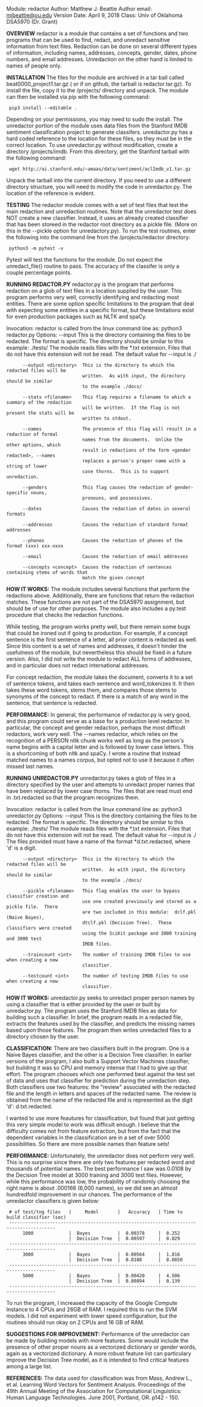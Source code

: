 ﻿Module:  redactor
Author:  Matthew J. Beattie
Author email:  mjbeattie@ou.edu
Version Date:  April 9, 2018
Class:  Univ of Oklahoma DSA5970 (Dr. Grant)

**OVERVIEW**
redactor is a module that contains a set of functions and two programs that can be used
to find, redact, and unredact sensitive information from text files.  Redaction can be done
on several different types of information, including names, addresses, concepts, gender,
dates, phone numbers, and email addresses.  Unredaction on the other hand is limited to
names of people only.


**INSTALLATION**
The files for the module are archived in a tar ball called beat0000_project1.tar.gz (
or if on github, the tarball is redactor.tar.gz).  To install the file, copy it to 
the /projects/ directory and unpack.  The module can then be installed via pip with 
the following command:

     pip3 install --editable .

Depending on your permissions, you may need to sudo the install.  The unredactor portion of
the module uses data files from the Stanford IMDB sentiment classification project to
generate classifers.  unredactor.py has a hard coded reference to the location for these files,
so they must be in the correct location.  To use unredactor.py without modification, create
a directory /projects/imdb.  From this directory, get the Stanford tarball with the
following command:

     wget http://ai.stanford.edu/~amaas/data/sentiment/aclImdb_v1.tar.gz

Unpack the tarball into the current directory.  If you need to use a different directory
structure, you will need to modify the code in unredactor.py.  The location of the reference
is evident.


**TESTING**
The redactor module comes with a set of test files that test the main redaction and
unredaction routines.  Note that the unredactor test does NOT create a new classifier.
Instead, it uses an already created classifier that has been storeed in the redactor root
directory as a pickle file.  (More on this in the --pickle option for unredactory.py).
To run the test routines, enter the following into the command line from the /projects/redactor
directory:

     python3 -m pytest -v

Pytest will test the functions for the module.  Do not expect the unredact_file() routine
to pass.  The accuracy of the classifer is only a couple percentage points.


**RUNNING REDACTOR.PY**
redactor.py is the program that performs redaction on a glob of text files in a location
supplied by the user.  This program performs very well, correctly identifying and redacting
most entities.  There are some option specific limitations to the program that deal with
expecting some entities in a specific format, but these limitations exist for even
production packages such as NLTK and spaCy.

Invocation:  redactor is called from the linux command line as:  python3 redactor.py
Options:  --input <directory>   This is the directory containing the files to be redacted.
                                The format is specific.  The directory should be similar to
                                this example:  ./tests/
                                The module reads files with the *.txt extension.  Files that
                                do not have this extension will not be read.  The default value
                                for --input is ./

          --output <directory>  This is the directory to which the redacted files will be
                                written.  As with input, the directory should be similar
                                to the example ./docs/

          --stats <filename>    This flag requires a filename to which a summary of the redaction
                                will be written.  If the flag is not present the stats will be
                                written to stdout.

          --names               The presence of this flag will result in a redaction of formal
                                names from the documents.  Unlike the other options, which
                                result in redactions of the form <gender redacted>, --names
                                replaces a person's proper name with a string of lower
                                case thorns.  This is to support unredaction.

          --genders             This flag causes the redaction of gender-specific nouns, 
                                pronouns, and possessives.

          --dates               Causes the redaction of dates in several formats

          --addresses           Causes the redaction of standard format addresses

          --phones              Causes the redaction of phones of the format (xxx) xxx-xxxx

          --email               Causes the redaction of email addresses

          --concepts <concept>  Causes the redaction of sentences containing stems of words that
                                match the given concept

**HOW IT WORKS:**
The module includes several functions that perform the redactions above.  Additionally, there
are functions that return the redaction matches.  These functions are not part of the DSA5970
assignment, but should be of use for other purposes.  The module also includes a py.test
procedure that checks the redaction functions.

While testing, the program works pretty well, but there remain some bugs that could be ironed
out if going to production.  For example, if a concept sentence is the first sentence of a
letter, all prior content is redacted as well.  Since this content is a set of names and
addresses, it doesn't hinder the usefulness of the module, but nevertheless this should be
fixed in a future version.  Also, I did not write the module to redact ALL forms of addresses,
and in particular does not redact international addresses.

For concept redaction, the module takes the document, converts it to a set of sentence tokens,
and takes each sentence and word_tokenizes it.  It then takes these word tokens, stems them,
and compares those stems to synonyms of the concept to redact.  If there is a match of any
word in the sentence, that sentence is redacted.

**PERFORMANCE:**
In general, the performance of redactor.py is very good, and this program could serve as
a base for a production level redactor.  In particular, the concept and gender redaction,
perhaps the most difficult redactors, work very well.  The --names redactor, which relies
on the recognition of a PERSON nltk chunk works well as long as the person's name begins
with a capital letter and is followed by lower case letters.  This is a shortcoming of both
nltk and spaCy.  I wrote a routine that instead matched names to a names corpus, but opted
not to use it because it often missed last names.


**RUNNING UNREDACTOR.PY**
unredactor.py takes a glob of files in a directory specified by the user and attempts to
unredact proper names that have been replaced by lower case thorns.  The files that are
read must end in .txt.redacted so that the program recognizes them.  

Invocation:  redactor is called from the linux command line as:  python3 unredactor.py
Options:  --input <directory>   This is the directory containing the files to be redacted.
                                The format is specific.  The directory should be similar to
                                this example:  ./tests/
                                The module reads files with the *.txt extension.  Files that
                                do not have this extension will not be read.  The default value
                                for --input is ./  The files provided must have a name
                                of the format *d.txt.redacted, where 'd' is a digit.

          --output <directory>  This is the directory to which the redacted files will be
                                written.  As with input, the directory should be similar
                                to the example ./docs/

          --pickle <filename>   This flag enables the user to bypass classifier creation and
                                use one created previously and stored as a pickle file.  There
                                are two included in this module:  dclf.pkl (Naive Bayes),
                                dtclf.pkl (Decision Tree).  These classifiers were created
                                using the SciKit package and 3000 training and 3000 test
                                IMDB files.

          --traincount <int>    The number of training IMDB files to use when creating a new
                                classifier.
                                
          --testcount <int>     The number of testing IMDB files to use when creating a new
                                classifier.
                                
**HOW IT WORKS:**
unredactor.py seeks to unredact proper person names by using a classifier that is either provided
by the user or built by unredactor.py.  The program uses the Stanford IMDB files as data
for building such a classifier.  In brief, the program reads in a redacted file, extracts the
features used by the classifier, and predicts the missing names based upon those features.
The program then writes unredacted files to a directory chosen by the user.

**CLASSIFICATION:**
There are two classifiers built in the program.  One is a Naive Bayes classifier, and the other
is a Decision Tree classifier.  In earlier versions of the program, I also built a Support
Vector Machines classifier, but building it was so CPU and memory intense that I had to give
up that effort.  The program chooses which one performed best against the test
set of data and uses that classifier for prediction during the unredaction step.  Both
classifiers use two features:  the "review" associated with the redacted file and the length
in letters and spaces of the redacted name.  The review is obtained from the name of the
redacted file and is represented as the digit 'd':  d.txt.redacted.

I wanted to use more feautures for classification, but found that just getting this very simple
model to work was difficult enough.  I believe that the difficulty comes not from feature
extraction, but from the fact that the dependent variables in the classification are in a set
of over 5000 possibilities.  So there are more possible names than feature sets!

**PERFORMANCE:**
Unfortunately, the unredactor does not perform very well.  This is no surprise since there are
only two features per redacted word and thousands of potential names.  The best performance
I saw was 0.0108 by the Decision Tree model at 3000 training and 3000 test files.  However,
while this performance was low, the probability of randomly choosing the right name is about
.000168 (6,000 names), so we did see an almost hundredfold improvement in our chances.  The 
performance of the unredactor classifiers is given below:

     # of test/tng files   |     Model       |   Accuracy   | Time to build classifier (sec)
     ---------------------------------------------------------------------------------------
          1000             |  Bayes          |  0.00378     |  0.252
                           |  Decision Tree  |  0.00597     |  0.029
     ---------------------------------------------------------------------------------------
          3000             |  Bayes          |  0.00564     |  1.816
                           |  Decision Tree  |  0.0108      |  0.0850
     ---------------------------------------------------------------------------------------
          5000             |  Bayes          |  0.00420     |  4.506
                           |  Decision Tree  |  0.00894     |  0.139
     ---------------------------------------------------------------------------------------

To run the program, I increased the capacity of the Google Compute Instance to 4 CPUs and
26GB of RAM.  I required this to run the SVM models.  I did not experiment with lower speed
configuration, but the routines should run okay on 2 CPUs and 16 GB of RAM.

**SUGGESTIONS FOR IMPROVEMENT:**
Performance of the unredactor can be made by building models with more features.  Some would
include the presence of other proper nouns as a vectorized dictionary or gender words, again
as a vectorized dictionary.  A more robust feature list can particulary improve the Decision
Tree model, as it is intended to find critical features among a large list.
     

**REFERENCES:**
The data used for classification was from Mass, Andrew L., et al.  Learning Word
Vectors for Sentiment Analysis.  Proceedings of the 49th Annual Meeting of the
Association for Computational Linguistics:  Human Language Technologies.
June 2001, Portland, OR.  p142 - 150.

